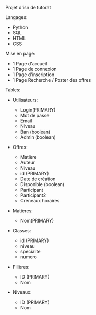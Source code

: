 Projet d'isn de tutorat

Langages:
- Python
- SQL
- HTML
- CSS

Mise en page:
- 1 Page d'accueil
- 1 Page de connexion
- 1 Page d'inscription
- 1 Page Recherche / Poster des offres
    
Tables:

- Utilisateurs:
    - Login(PRIMARY)
    - Mot de passe
    - Email
    - Niveau
    - Ban (boolean)
    - Admin (boolean)

- Offres:
    - Matière
    - Auteur
    - Niveau
    - id (PRIMARY)
    - Date de création
    - Disponible (boolean)
    - Participant
    - Participant2
    - Créneaux horaires

- Matières:
    - Nom(PRIMARY)

- Classes:
    - id (PRIMARY)
    - niveau
    - specialite
    - numero

- Filières:
    - ID (PRIMARY)
    - Nom
    
 - Niveaux:
    - ID (PRIMARY)
    - Nom